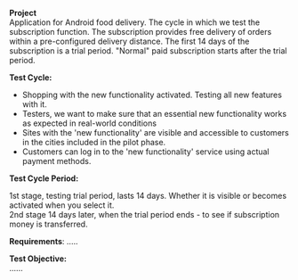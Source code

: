 **Project**  
Application for Android food delivery. The cycle in which we test the subscription function. The subscription provides free delivery of orders within a pre-configured delivery distance. The first 14 days of the subscription is a trial period. "Normal" paid subscription starts after the trial period.  
  
**Test Cycle:**  
- Shopping with the new functionality activated. Testing all new features with it.
- Testers, we want to make sure that an essential new functionality works as expected in real-world conditions
- Sites with the 'new functionality' are visible and accessible to customers in the cities included in the pilot phase.
- Customers can log in to the 'new functionality' service using actual payment methods.
    
**Test Cycle Period:**  

1st stage, testing trial period, lasts 14 days. Whether it is visible or becomes activated when you select it.  
2nd stage 14 days later, when the trial period ends - to see if subscription money is transferred.

**Requirements**: 
.....

**Test Objective:**  
......
